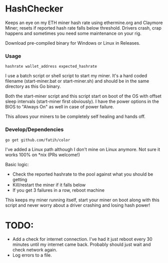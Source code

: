 # HashChecker
Keeps an eye on my ETH miner hash rate using ethermine.org and Claymore Miner; resets if reported hash rate falls below threshold. Drivers crash, crap happens and sometimes you need some maintenance on your rig.

Download pre-compiled binary for Windows or Linux in Releases.

### Usage
```
hashrate wallet_address expected_hashrate
```
I use a batch script or shell script to start my miner. It's a hard coded filename (start-miner.bat or start-miner.sh) and should be in the same directory as this Go binary.

Both the start-miner script and this script start on boot of the OS with offset sleep intervals (start-miner first obviously). I have the power options in the BIOS to "Always On" as well in case of power failure.

This allows your miners to be completely self healing and hands off.

### Develop/Dependencies
```
go get github.com/fatih/color
```
I've added a Linux path although I don't mine on Linux anymore. Not sure it works 100% on *nix (PRs welcome!)

Basic logic:
  - Check the reported hashrate to the pool against what you should be getting
  - Kill/restart the miner if it falls below
  - If you get 3 failures in a row, reboot machine

This keeps my miner running itself, start your miner on boot along with this script and never worry about a driver crashing and losing hash power!

# TODO:
- Add a check for internet connection. I've had it just reboot every 30 minutes until my internet came back. Probably should just wait and check network again.
- Log errors to a file.
